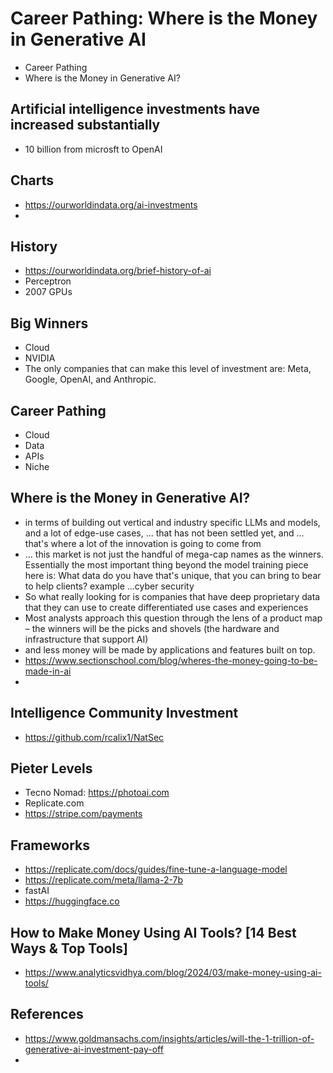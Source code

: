 # Career Pathing: Where is the Money in Generative AI

* Career Pathing
* Where is the Money in Generative AI?

## Artificial intelligence investments have increased substantially

* 10 billion from microsft to OpenAI 


## Charts

* https://ourworldindata.org/ai-investments
* 

## History

* https://ourworldindata.org/brief-history-of-ai
* Perceptron
* 2007 GPUs

## Big Winners

* Cloud
* NVIDIA
* The only companies that can make this level of investment are: Meta, Google, OpenAI, and Anthropic.


## Career Pathing

* Cloud
* Data
* APIs
* Niche
  
## Where is the Money in Generative AI?

* in terms of building out vertical and industry specific LLMs and models, and a lot of edge-use cases, ... that has not been settled yet, and ... that's where a lot of the innovation is going to come from
* ... this market is not just the handful of mega-cap names as the winners. Essentially the most important thing beyond the model training piece here is: What data do you have that's unique, that you can bring to bear to help clients? example ...cyber security
* So what really looking for is companies that have deep proprietary data that they can use to create differentiated use cases and experiences
* Most analysts approach this question through the lens of a product map – the winners will be the picks and shovels (the hardware and infrastructure that support AI)
* and less money will be made by applications and features built on top.
* https://www.sectionschool.com/blog/wheres-the-money-going-to-be-made-in-ai
* 

## Intelligence Community Investment

* https://github.com/rcalix1/NatSec

## Pieter Levels

* Tecno Nomad: https://photoai.com
* Replicate.com
* https://stripe.com/payments

## Frameworks

* https://replicate.com/docs/guides/fine-tune-a-language-model
* https://replicate.com/meta/llama-2-7b
* fastAI
* https://huggingface.co

## How to Make Money Using AI Tools? [14 Best Ways & Top Tools]

* https://www.analyticsvidhya.com/blog/2024/03/make-money-using-ai-tools/

## References

* https://www.goldmansachs.com/insights/articles/will-the-1-trillion-of-generative-ai-investment-pay-off
* 
